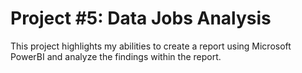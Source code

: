 # Project #5: Data Jobs Analysis
This project highlights my abilities to create a report using Microsoft PowerBI and analyze the findings within the report.

